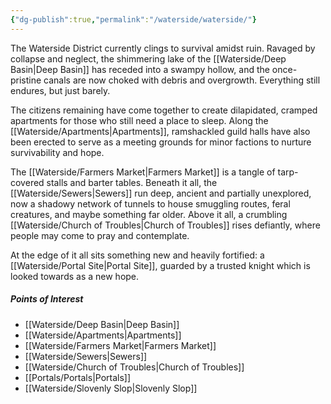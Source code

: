 ```yaml
---
{"dg-publish":true,"permalink":"/waterside/waterside/"}
---
```


The Waterside District currently clings to survival amidst ruin. Ravaged by collapse and neglect, the shimmering lake of the [[Waterside/Deep Basin\|Deep Basin]] has receded into a swampy hollow, and the once-pristine canals are now choked with debris and overgrowth. Everything still endures, but just barely.

The citizens remaining have come together to create dilapidated, cramped apartments for those who still need a place to sleep. Along the [[Waterside/Apartments\|Apartments]], ramshackled guild halls have also been erected to serve as a meeting grounds for minor factions to nurture survivability and hope. 

The [[Waterside/Farmers Market\|Farmers Market]] is a tangle of tarp-covered stalls and barter tables. Beneath it all, the [[Waterside/Sewers\|Sewers]] run deep, ancient and partially unexplored, now a shadowy network of tunnels to house smuggling routes, feral creatures, and maybe something far older. Above it all, a crumbling [[Waterside/Church of Troubles\|Church of Troubles]] rises defiantly, where people may come to pray and contemplate. 
  
At the edge of it all sits something new and heavily fortified: a [[Waterside/Portal Site\|Portal Site]], guarded by a trusted knight which is looked towards as a new hope.

##### Points of Interest
- [[Waterside/Deep Basin\|Deep Basin]]
- [[Waterside/Apartments\|Apartments]]
- [[Waterside/Farmers Market\|Farmers Market]]
- [[Waterside/Sewers\|Sewers]]
- [[Waterside/Church of Troubles\|Church of Troubles]]
- [[Portals/Portals\|Portals]]
- [[Waterside/Slovenly Slop\|Slovenly Slop]]